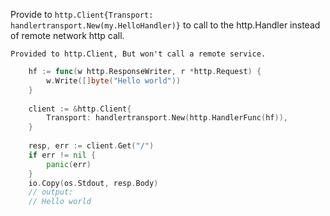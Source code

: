 

Provide to `http.Client{Transport: handlertransport.New(my.HelloHandler)}` to call to the http.Handler instead of remote network http call.



	Provided to http.Client, But won't call a remote service.
```go
	hf := func(w http.ResponseWriter, r *http.Request) {
	    w.Write([]byte("Hello world"))
	}
	
	client := &http.Client{
	    Transport: handlertransport.New(http.HandlerFunc(hf)),
	}
	
	resp, err := client.Get("/")
	if err != nil {
	    panic(err)
	}
	io.Copy(os.Stdout, resp.Body)
	// output:
	// Hello world
```



